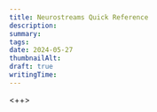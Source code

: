 ```yaml
---
title: Neurostreams Quick Reference
description:
summary:
tags:
date: 2024-05-27
thumbnailAlt:
draft: true
writingTime:
---
```


<++>
